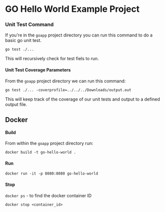 # GO Hello World Example Project


### Unit Test Command

If you're in the `goapp` project directory you can run this command to do a basic go unit test.

`go test ./...`

This will recursively check for test fiels to run.

#### Unit Test Coverage Parameters

From the `goapp` project directory we can run this command:

`go test ./... -coverprofile=../../../Downloads/output.out`

This will keep track of the coverage of our unit tests and output to a defined output file.

## Docker

#### Build

From within the `goapp` project directory run:

`docker build -t go-hello-world .`

#### Run

`docker run -it -p 8080:8080 go-hello-world`

#### Stop

`docker ps`   - to find the docker container ID

`docker stop <container_id>`
